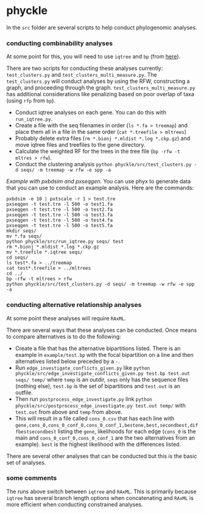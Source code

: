 # phyckle

In the `src` folder are several scripts to help conduct phylogenomic analyses.

### conducting combinability analyses

At some point for this, you will need to use `iqtree` and `bp` (from [here](https://github.com/FePhyFoFum/gophy)).

There are two scripts for conducting these analyses currently: `test_clusters.py` and `test_clusters_multi_measure.py`. The `test_clusters.py` will conduct analyses by using the RFW, constructing a graph, and proceeding through the graph. `test_clusters_multi_measure.py` has additional considerations like penalizing based on poor overlap of taxa (using `rfp` from `bp`). 

- Conduct iqtree analyses on each gene. You can do this with `run_iqtree.py`.
- Create a file with the seq filenames in order (`ls *.fa > treemap`) and place them all in a file in the same order (`cat *.treefile > mltrees`)
- Probably delete extra files (`rm *.bionj *.mldist *.log *.ckp.gz`) and move iqtree files and treefiles to the gene directory.
- Calculate the weighted RF for the trees in the tree file (`bp -rfw -t mltres > rfw`).
- Conduct the clustering analysis `python phyckle/src/test_clusters.py -d seqs/ -m treemap -w rfw -e spp -a`

_Example with pxbdsim and pxseqgen_. You can use phyx to generate data that you can use to conduct an example analysis. Here are the commands:
```
pxbdsim -e 10 | pxtscale -r 1 > test.tre
pxseqgen -t test.tre -l 500 -o test1.fa
pxseqgen -t test.tre -l 500 -o test2.fa
pxseqgen -t test.tre -l 500 -o test3.fa
pxseqgen -t test.tre -l 500 -o test4.fa
pxseqgen -t test.tre -l 500 -o test5.fa
mkdir seqs/
mv *.fa seqs/
python phyckle/src/run_iqtree.py seqs/ test
rm *.bionj *.mldist *.log *.ckp.gz
mv *.treefile *.iqtree seqs/
cd seqs/
ls test*.fa > ../treemap
cat test*.treefile > ../mltrees
cd ../
bp -rfw -t mltrees > rfw
python phyckle/src/test_clusters.py -d seqs/ -m treemap -w rfw -e spp -a
```

### conducting alternative relationship analyses

At some point these analyses will require `RAxML`. 

There are several ways that these analyses can be conducted. Once means to compare alternatives is to do the following:

- Create a file that has the alternative bipartitions listed. There is an example in `example/test.bp` with the focal bipartition on a line and then alternatives listed below preceded by a `-`.
- Run `edge_investigate_conflicts_given.py` like `python phyckle/src/edge_investigate_conflicts_given.py test.bp test.out seqs/ temp/` where `temp` is an outdir, `seqs` only has the sequence files (nothing else), `test.bp` is the set of bipartitions and `test.out` is an outfile. 
- Then run `postprocess_edge_investigate.py` link `python phyckle/src/postprocess_edge_investigate.py test.out temp/` with `test.out` from above and `temp` from above. 
- This will result in a file called `cons_0.csv` that has each line with `gene,cons_0,cons_0_conf_0,cons_0_conf_1,bestone,best,secondbest,diffbestsecondbest` listing the `gene`, likelihoods for each edge (`cons_0` is the main and `cons_0_conf_0,cons_0_conf_1` are the two alternatives from an example). `best` is the highest likelihood with the differences listed.

There are several other analyses that can be conducted but this is the basic set of analyses. 

### some comments

The runs above switch between `iqtree` and `RAxML`. This is primarily because `iqtree` has several branch length options when concatenating and `RAxML` is more efficient when conducting constrained analyses. 